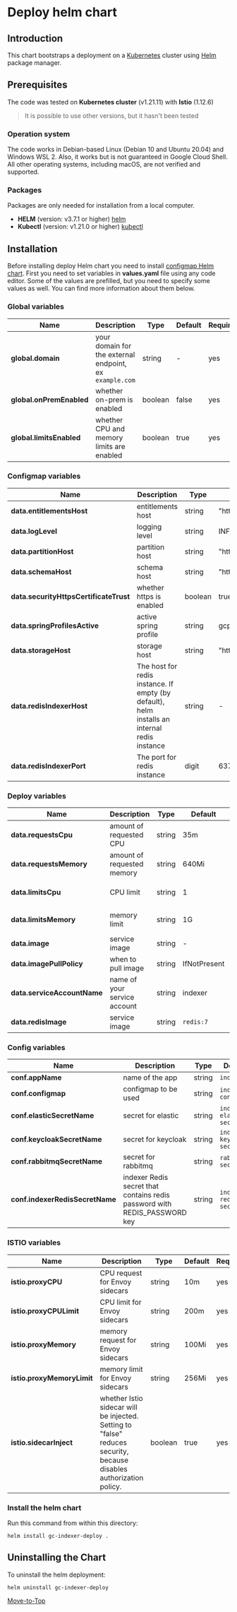 # Deploy helm chart

## Introduction

This chart bootstraps a deployment on a [Kubernetes](https://kubernetes.io) cluster using [Helm](https://helm.sh) package manager.

## Prerequisites

The code was tested on **Kubernetes cluster** (v1.21.11) with **Istio** (1.12.6)
> It is possible to use other versions, but it hasn't been tested

### Operation system

The code works in Debian-based Linux (Debian 10 and Ubuntu 20.04) and Windows WSL 2. Also, it works but is not guaranteed in Google Cloud Shell. All other operating systems, including macOS, are not verified and supported.

### Packages

Packages are only needed for installation from a local computer.

* **HELM** (version: v3.7.1 or higher) [helm](https://helm.sh/docs/intro/install/)
* **Kubectl** (version: v1.21.0 or higher) [kubectl](https://kubernetes.io/docs/tasks/tools/#kubectl)

## Installation

Before installing deploy Helm chart you need to install [configmap Helm chart](../configmap).
First you need to set variables in **values.yaml** file using any code editor. Some of the values are prefilled, but you need to specify some values as well. You can find more information about them below.

### Global variables

| Name | Description | Type | Default |Required |
|------|-------------|------|---------|---------|
**global.domain** | your domain for the external endpoint, ex `example.com` | string | - | yes
**global.onPremEnabled** | whether on-prem is enabled | boolean | false | yes
**global.limitsEnabled** | whether CPU and memory limits are enabled | boolean | true | yes

### Configmap variables

| Name | Description | Type | Default |Required |
|------|-------------|------|---------|---------|
**data.entitlementsHost** | entitlements host | string | "http://entitlements" | yes
**data.logLevel** | logging level | string | INFO | yes
**data.partitionHost** | partition host | string | "http://partition" | yes
**data.schemaHost** | schema host | string | "http://schema" | yes
**data.securityHttpsCertificateTrust** | whether https is enabled | boolean | true | yes
**data.springProfilesActive** | active spring profile | string | gcp | yes
**data.storageHost** | storage host | string | "http://storage" | yes
**data.redisIndexerHost** | The host for redis instance. If empty (by default), helm installs an internal redis instance | string | - | yes
**data.redisIndexerPort** | The port for redis instance | digit | 6379 | yes

### Deploy variables

| Name | Description | Type | Default |Required |
|------|-------------|------|---------|---------|
**data.requestsCpu** | amount of requested CPU | string | 35m | yes
**data.requestsMemory** | amount of requested memory| string | 640Mi | yes
**data.limitsCpu** | CPU limit | string | 1 | only if `global.limitsEnabled` is true
**data.limitsMemory** | memory limit | string | 1G | only if `global.limitsEnabled` is true
**data.image** | service image | string | - | yes
**data.imagePullPolicy** | when to pull image | string | IfNotPresent | yes
**data.serviceAccountName** | name of your service account | string | indexer | yes
**data.redisImage** | service image | string | `redis:7` | yes

### Config variables

| Name | Description | Type | Default |Required |
|------|-------------|------|---------|---------|
**conf.appName** | name of the app | string | `indexer` | yes
**conf.configmap** | configmap to be used | string | `indexer-config` | yes
**conf.elasticSecretName** | secret for elastic | string | `indexer-elastic-secret` | yes
**conf.keycloakSecretName** | secret for keycloak | string | `indexer-keycloak-secret` | yes
**conf.rabbitmqSecretName** | secret for rabbitmq | string | `rabbitmq-secret` | yes
**conf.indexerRedisSecretName** | indexer Redis secret that contains redis password with REDIS_PASSWORD key | string | `indexer-redis-secret` | yes

### ISTIO variables

| Name | Description | Type | Default |Required |
|------|-------------|------|---------|---------|
**istio.proxyCPU** | CPU request for Envoy sidecars | string | 10m | yes
**istio.proxyCPULimit** | CPU limit for Envoy sidecars | string | 200m | yes
**istio.proxyMemory** | memory request for Envoy sidecars | string | 100Mi | yes
**istio.proxyMemoryLimit** | memory limit for Envoy sidecars | string | 256Mi | yes
**istio.sidecarInject** | whether Istio sidecar will be injected. Setting to "false" reduces security, because disables authorization policy. | boolean | true | yes

### Install the helm chart

Run this command from within this directory:

```console
helm install gc-indexer-deploy .
```

## Uninstalling the Chart

To uninstall the helm deployment:

```console
helm uninstall gc-indexer-deploy
```

[Move-to-Top](#deploy-helm-chart)
